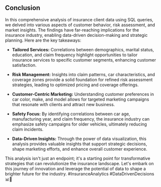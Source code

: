 ## Conclusion

In this comprehensive analysis of insurance client data using SQL queries, we delved into various aspects of customer behavior, risk assessment, and market insights. The findings have far-reaching implications for the insurance industry, enabling data-driven decision-making and strategic planning. Here are the key takeaways:

- **Tailored Services:** Correlations between demographics, marital status, education, and claim frequency highlight opportunities to tailor insurance services to specific customer segments, enhancing customer satisfaction.

- **Risk Management:** Insights into claim patterns, car characteristics, and coverage zones provide a solid foundation for refined risk assessment strategies, leading to optimized pricing and coverage offerings.

- **Customer-Centric Marketing:** Understanding customer preferences in car color, make, and model allows for targeted marketing campaigns that resonate with clients and attract new business.

- **Safety Focus:** By identifying correlations between car age, manufacturing year, and claim frequency, the insurance industry can emphasize safety campaigns for older vehicles, ultimately reducing claim incidents.

- **Data-Driven Insights:** Through the power of data visualization, this analysis provides valuable insights that support strategic decisions, shape marketing efforts, and enhance overall customer experience.

This analysis isn't just an endpoint; it's a starting point for transformative strategies that can revolutionize the insurance landscape. Let's embark on this journey of innovation and leverage the potential of data to shape a brighter future for the industry. #InsuranceAnalytics #DataDrivenDecisions 📊🚀
